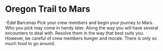 # Oregon Trail to Mars
-Edel Barcenas
Pick your crew members and begin your journey to Mars. Who you pick may come in handy later. 
Along the way you will have several encounters to deal with. Resolve them in 
the way that best suits you. However, be careful of crew members hunger and 
morale. There is only so much food to go around.

